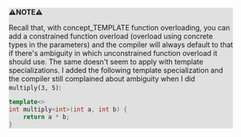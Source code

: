 <div style="margin:2em; background-color: #e0e0e0;">

<strong>⚠️NOTE️️️⚠️</strong>

Recall that, with concept_TEMPLATE function overloading, you can add a constrained function overload (overload using concrete types in the parameters) and the compiler will always default to that if there's ambiguity in which unconstrained function overload it should use. The same doesn't seem to apply with template specializations. I added the following template specialization and the compiler still complained about ambiguity when I did `multiply(3, 5)`:

```c++
template<>
int multiply<int>(int a, int b) {
    return a * b;
}
```
</div>

